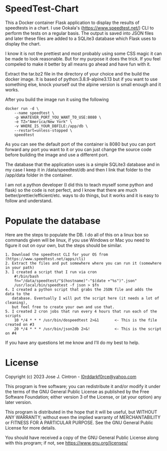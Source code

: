 # SpeedTest-Chart
This a Docker container Flask application to display the results of speedtests in a 
chart. I use Ookala's (https://www.speedtest.net/) CLI to perform the tests on a regular 
basis. The output is saved into JSON files and later these files are added to a SQLite3
database which Flask uses to display the chart.

I know it is not the prettiest and most probably using some CSS magic it can be made to
look reasonable. But for my purpose it does the trick. If you feel compeled to make it
better by all means go ahead and have fun with it.

Extract the tar.bz2 file in the directory of your choice and the build the docker image.
It is based of python:3.8.9-alpine3.13 but if you want to use something else, knock
yourself out the alpine version is small enough and it works.

After you build the image run it using the following

	docker run -d \
    	--name speedtest \
    	-p WHATEVER_PORT_YOU_WANT_TO_USE:8080 \
    	-e TZ="America/New York" \
    	-v WHERE_IS_YOUR_DBFILE:/app/db \
    	--restart=unless-stopped \
    	speedtest

As you can see the default port of the container is 8080 but you can port forward any
port you want to it or you can just change the source code before building the image and
use a different port.

The database that the application uses is a simple SQLite3 database and in my case I keep
it in /data/speedtest/db and then I link that folder to the /app/data folder in the
container.

I am not a python developer (I did this to teach myself some python and flask) so the
code is not perfect, and I know that there are much better/prettier/efficient/etc.
ways to do things, but it works and it is easy to follow and understand.

# Populate the database
Here are the steps to populate the DB. I do all of this on a linux box so commands given will be linux, if you use Windows or Mac you need to figure it out on oyur own, but the steps should be similar.

	1. Download the speedtest CLI for your OS from (https://www.speedtest.net/apps/cli)
	2. Extract the files and put somewhere where you can run it (somewhere in your path)
	3. I created a script that I run via cron
		#!/bin/bash
		fn="/data/speedtest/"$(hostname)"-"$(date +"%s")".json"
		/usr/local/bin/speedtest -f json > $fn
	4. I created a python script that grabs the JSON file and adds the data to the 
	   database. Eventually I will put the script here (it needs a lot of cleaning), 
	   but feel free to create your own and use that.
	5. I created 2 cron jobs that run every 4 hours that run each of the scripts
		10 */4 * * * /usr/bin/dospeedtest 2>&1       <- This is the file created on #3
		20 */4 * * * /usr/bin/json2db 2>&!           <- This is the script on #4

If you have any questions let me know and I'll do my best to help. 

# License
Copyright (c) 2023 Jose J. Cintron - l0rddarkf0rce@yahoo.com
    
This program is free software; you can redistribute it and/or modify it
under the terms of the GNU General Public License as published by the
Free Software Foundation; either version 3 of the License, or (at your
option) any later version.
    
This program is distributed in the hope that it will be useful, but WITHOUT
ANY WARRANTY; without even the implied warranty of MERCHANTABILITY or
FITNESS FOR A PARTICULAR PURPOSE.  See the GNU General Public License for
more details.
    
You should have received a copy of the GNU General Public License along
with this program; if not, see <https://www.gnu.org/licenses/>
